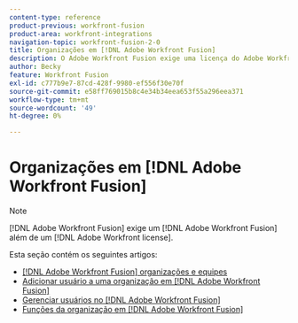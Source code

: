 ```yaml
---
content-type: reference
product-previous: workfront-fusion
product-area: workfront-integrations
navigation-topic: workfront-fusion-2-0
title: Organizações em [!DNL Adobe Workfront Fusion]
description: O Adobe Workfront Fusion exige uma licença do Adobe Workfront Fusion além de uma licença da Adobe Workfront.
author: Becky
feature: Workfront Fusion
exl-id: c777b9e7-87cd-428f-9980-ef556f30e70f
source-git-commit: e58ff769015b8c4e34b34eea653f55a296eea371
workflow-type: tm+mt
source-wordcount: '49'
ht-degree: 0%

---
```


# Organizações em [!DNL Adobe Workfront Fusion]

>[!NOTE]
>
>[!DNL Adobe Workfront Fusion] exige um [!DNL Adobe Workfront Fusion] além de um [!DNL Adobe Workfront license].

Esta seção contém os seguintes artigos:

* [[!DNL Adobe Workfront Fusion] organizações e equipes](../../workfront-fusion/organizations/organizations-and-teams.md)
* [Adicionar usuário a uma organização em [!DNL Adobe Workfront Fusion]](../../workfront-fusion/organizations/add-user-to-an-organization.md)
* [Gerenciar usuários no [!DNL Adobe Workfront Fusion]](../../workfront-fusion/organizations/manage-fusion-users.md)
* [Funções da organização em [!DNL Adobe Workfront Fusion]](../../workfront-fusion/organizations/organization-roles.md)
